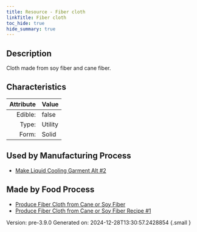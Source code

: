 ```yaml
---
title: Resource - Fiber cloth
linkTitle: Fiber cloth
toc_hide: true
hide_summary: true
---
```


## Description
Cloth made from soy fiber and cane fiber.

## Characteristics

| Attribute      | Value |
|--------:|:------|
|Edible:|false|
|Type:|Utility|
|Form:|Solid|
 

## Used by Manufacturing Process

- [Make Liquid Cooling Garment Alt #2](/docs/definitions/process/make-liquid-cooling-garment-alt--2)


## Made by Food Process

- [Produce Fiber Cloth from Cane or Soy Fiber](/docs/definitions/food/produce-fiber-cloth-from-cane-or-soy-fiber)
- [Produce Fiber Cloth from Cane or Soy Fiber Recipe #1](/docs/definitions/food/produce-fiber-cloth-from-cane-or-soy-fiber-recipe--1)

    

Version: pre-3.9.0 Generated on: 2024-12-28T13:30:57.2428854
{.small }
